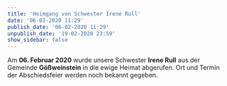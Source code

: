 ```yaml
---
title: 'Heimgang von Schwester Irene Rull'
date: '06-02-2020 11:29'
publish_date: '06-02-2020 11:29'
unpublish_date: '19-02-2020 23:59'
show_sidebar: false
---
```


Am **06. Februar 2020** wurde unsere Schwester **Irene Rull** aus der Gemeinde **Gößweinstein** in die ewige Heimat abgerufen. Ort und Termin der Abschiedsfeier werden noch bekannt gegeben.